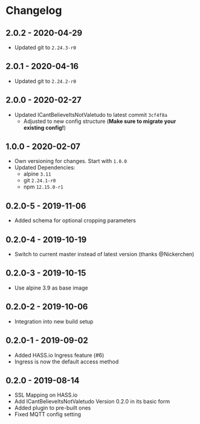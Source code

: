 # Changelog

## 2.0.2 - 2020-04-29

* Updated git to `2.24.3-r0`


## 2.0.1 - 2020-04-16

* Updated git to `2.24.2-r0`


## 2.0.0 - 2020-02-27

* Updated ICantBelieveItsNotValetudo to latest commit `3cf4f8a`
  * Adjusted to new config structure (__Make sure to migrate your existing config!__)


## 1.0.0 - 2020-02-07

* Own versioning for changes. Start with `1.0.0`
* Updated Dependencies:
  * alpine `3.11`
  * git `2.24.1-r0`
  * npm `12.15.0-r1`


## 0.2.0-5 - 2019-11-06

* Added schema for optional cropping parameters


## 0.2.0-4 - 2019-10-19

* Switch to current master instead of latest version (thanks @Nickerchen)


## 0.2.0-3 - 2019-10-15

* Use alpine 3.9 as base image


## 0.2.0-2 - 2019-10-06

* Integration into new build setup


## 0.2.0-1 - 2019-09-02

* Added HASS.io Ingress feature (#6)
* Ingress is now the default access method


## 0.2.0 - 2019-08-14

* SSL Mapping on HASS.io
* Add ICantBelieveItsNotValetudo Version 0.2.0 in its basic form
* Added plugin to pre-built ones
* Fixed MQTT config setting
